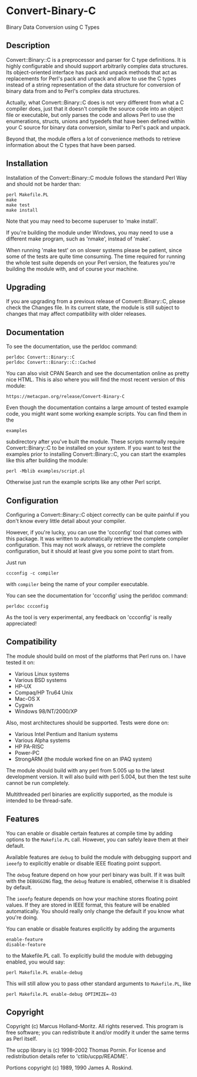 # Convert-Binary-C

Binary Data Conversion using C Types


## Description

Convert::Binary::C is a preprocessor and parser for C type definitions.
It is highly configurable and should support arbitrarily complex data
structures. Its object-oriented interface has pack and unpack methods
that act as replacements for Perl's pack and unpack and allow to use the
C types instead of a string representation of the data structure for
conversion of binary data from and to Perl's complex data structures.

Actually, what Convert::Binary::C does is not very different from what
a C compiler does, just that it doesn't compile the source code into
an object file or executable, but only parses the code and allows Perl
to use the enumerations, structs, unions and typedefs that have been
defined within your C source for binary data conversion, similar to
Perl's pack and unpack.

Beyond that, the module offers a lot of convenience methods to retrieve
information about the C types that have been parsed.


## Installation

Installation of the Convert::Binary::C module follows the standard
Perl Way and should not be harder than:

    perl Makefile.PL
    make
    make test
    make install

Note that you may need to become superuser to 'make install'.

If you're building the module under Windows, you may need to use a
different make program, such as 'nmake', instead of 'make'.

When running 'make test' on on slower systems please be patient,
since some of the tests are quite time consuming. The time required
for running the whole test suite depends on your Perl version, the
features you're building the module with, and of course your machine.


## Upgrading

If you are upgrading from a previous release of Convert::Binary::C,
please check the Changes file. In its current state, the module is
still subject to changes that may affect compatibility with older
releases.


## Documentation

To see the documentation, use the perldoc command:

    perldoc Convert::Binary::C
    perldoc Convert::Binary::C::Cached

You can also visit CPAN Search and see the documentation online as
pretty nice HTML. This is also where you will find the most recent
version of this module:

    https://metacpan.org/release/Convert-Binary-C

Even though the documentation contains a large amount of tested
example code, you might want some working example scripts. You can
find them in the

    examples

subdirectory after you've built the module. These scripts normally
require Convert::Binary::C to be installed on your system. If you
want to test the examples prior to installing Convert::Binary::C,
you can start the examples like this after building the module:

    perl -Mblib examples/script.pl

Otherwise just run the example scripts like any other Perl script.


## Configuration

Configuring a Convert::Binary::C object correctly can be quite
painful if you don't know every little detail about your compiler.

However, if you're lucky, you can use the 'ccconfig' tool that
comes with this package. It was written to automatically retrieve
the complete compiler configuration. This may not work always,
or retrieve the complete configuration, but it should at least
give you some point to start from.

Just run

    ccconfig -c compiler

with `compiler` being the name of your compiler executable.

You can see the documentation for 'ccconfig' using the perldoc
command:

    perldoc ccconfig

As the tool is very experimental, any feedback on 'ccconfig'
is really appreciated!


## Compatibility

The module should build on most of the platforms that Perl runs on.
I have tested it on:

* Various Linux systems
* Various BSD systems
* HP-UX
* Compaq/HP Tru64 Unix
* Mac-OS X
* Cygwin
* Windows 98/NT/2000/XP

Also, most architectures should be supported. Tests were done on:

* Various Intel Pentium and Itanium systems
* Various Alpha systems
* HP PA-RISC
* Power-PC
* StrongARM (the module worked fine on an IPAQ system)

The module should build with any perl from 5.005 up to the latest
development version. It will also build with perl 5.004, but then
the test suite cannot be run completely.

Multithreaded perl binaries are explicitly supported, as the module
is intended to be thread-safe.


## Features

You can enable or disable certain features at compile time by adding
options to the `Makefile.PL` call. However, you can safely leave them
at their default.

Available features are `debug` to build the module with debugging
support and `ieeefp` to explicitly enable or disable IEEE floating
point support.

The `debug` feature depend on how your perl binary was built. If it
was built with the `DEBUGGING` flag, the `debug` feature is enabled,
otherwise it is disabled by default.

The `ieeefp` feature depends on how your machine stores floating point
values. If they are stored in IEEE format, this feature will be enabled
automatically. You should really only change the default if you know
what you're doing.

You can enable or disable features explicitly by adding the arguments

    enable-feature
    disable-feature

to the Makefile.PL call. To explicitly build the module with debugging
enabled, you would say:

    perl Makefile.PL enable-debug

This will still allow you to pass other standard arguments to
`Makefile.PL`, like

    perl Makefile.PL enable-debug OPTIMIZE=-O3


## Copyright

Copyright (c) Marcus Holland-Moritz. All rights reserved.
This program is free software; you can redistribute it and/or modify
it under the same terms as Perl itself.

The ucpp library is (c) 1998-2002 Thomas Pornin. For license
and redistribution details refer to 'ctlib/ucpp/README'.

Portions copyright (c) 1989, 1990 James A. Roskind.
